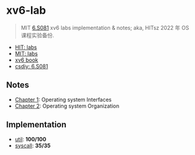 # xv6-lab

> MIT [6.S081](https://pdos.csail.mit.edu/6.S081/2020/) xv6 labs implementation & notes; aka, HITsz 2022 年 OS 课程实验备份.

* [HIT: labs](https://hitsz-cslab.gitee.io/os-labs/)
* [MIT: labs](https://pdos.csail.mit.edu/6.S081/2020/labs/)
* [xv6 book](./xv6-book.pdf)
* [csdiy: 6.S081](https://csdiy.wiki/%E6%93%8D%E4%BD%9C%E7%B3%BB%E7%BB%9F/MIT6.S081/)

## Notes

* [Chapter 1](./Notes/Note01.md): Operating system Interfaces
* [Chapter 2](./Notes/Note02.md): Operating system Organization

## Implementation

* [util](https://github.com/huang-feiyu/xv6-lab/tree/util): **100/100**
* [syscall](https://github.com/huang-feiyu/xv6-lab/tree/syscall): **35/35**


